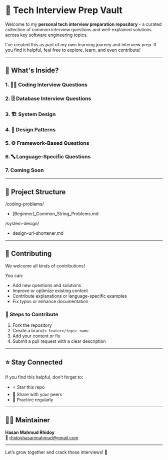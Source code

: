# 💼 Tech Interview Prep Vault

Welcome to my **personal tech interview preparation repository** - a curated collection of common interview questions and well-explained solutions across key software engineering topics.

I've created this as part of my own learning journey and interview prep. If you find it helpful, feel free to explore, learn, and even contribute!

---

## 🚀 What's Inside?

### 1. 👨‍💻 **Coding Interview Questions**

### 2. 🗄️ **Database Interview Questions**

### 3. 🏗️ **System Design**

### 4. 🧩 **Design Patterns**

### 5. ⚙️ **Framework-Based Questions**

### 6. 🔤 **Language-Specific Questions**

### 7. Coming Soon

---

## 📁 Project Structure

/coding-problems/
- [Beginner]_Common_String_Problems.md

/system-design/
- design-url-shortener.md

---

## 🤝 Contributing

We welcome all kinds of contributions!

You can:
- Add new questions and solutions
- Improve or optimize existing content
- Contribute explanations or language-specific examples
- Fix typos or enhance documentation

### 🔧 Steps to Contribute

1. Fork the repository
2. Create a branch: `feature/topic-name`
3. Add your content or fix
4. Submit a pull request with a clear description

---

## ⭐ Stay Connected

If you find this helpful, don’t forget to:
- ⭐ Star this repo
- 🔁 Share with your peers
- 🧠 Practice regularly

---

## 👨‍🏫 Maintainer

**Hasan Mahmud Rhidoy**  
📧 rhidoyhasanmahmud@gmail.com

---

Let’s grow together and crack those interviews! 💪
